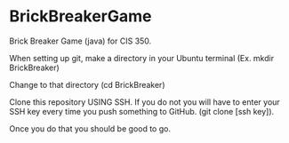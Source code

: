 # BrickBreakerGame
Brick Breaker Game (java) for CIS 350.

When setting up git, make a directory in your Ubuntu terminal (Ex. mkdir BrickBreaker)

Change to that directory (cd BrickBreaker)

Clone this repository USING SSH. If you do not you will have to enter your SSH key every time you push something to GitHub.
(git clone [ssh key]).

Once you do that you should be good to go.
